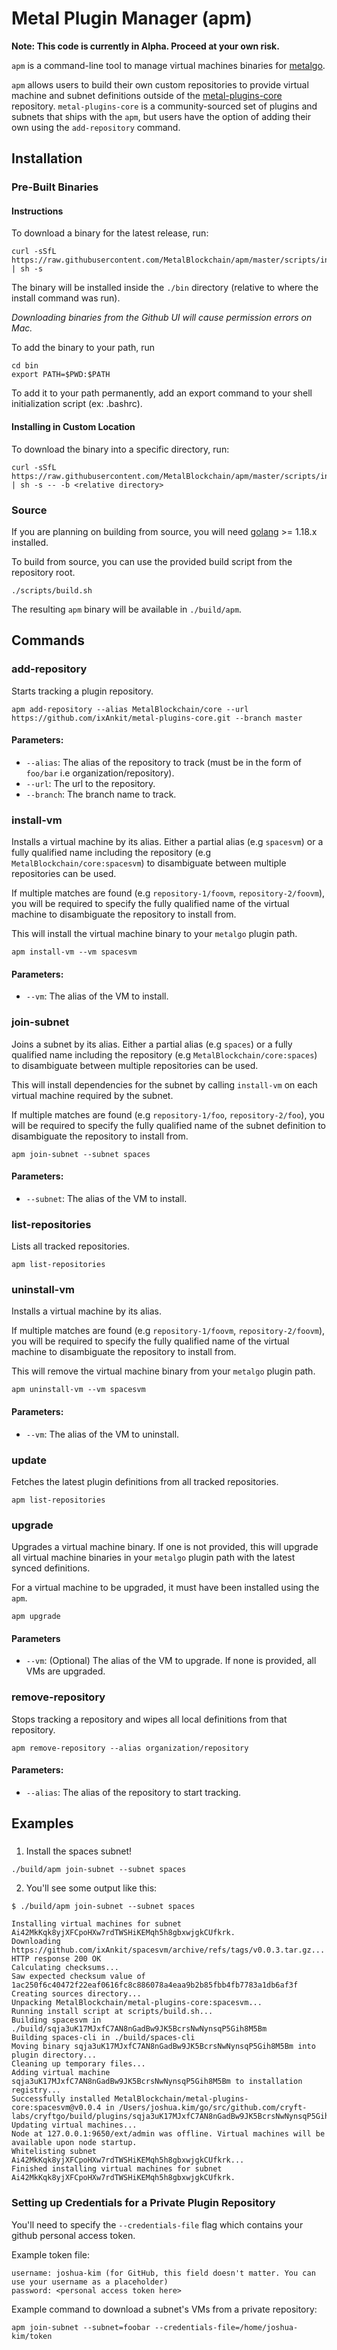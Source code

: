# Metal Plugin Manager (apm)

**Note: This code is currently in Alpha. Proceed at your own risk.**

`apm` is a command-line tool to manage virtual machines binaries for
[metalgo](https://github.com/cryft-labs/cryftgo).

`apm` allows users to build their own custom repositories to provide virtual machine and subnet definitions outside of
the [metal-plugins-core](https://github.com/ixAnkit/metal-plugins-core) repository. `metal-plugins-core`
is a community-sourced set of plugins and subnets that ships with the `apm`, but users have the option of adding their own using
the `add-repository` command.

## Installation

### Pre-Built Binaries
#### Instructions

To download a binary for the latest release, run:

```
curl -sSfL https://raw.githubusercontent.com/MetalBlockchain/apm/master/scripts/install.sh | sh -s
```

The binary will be installed inside the `./bin` directory (relative to where the install command was run).

_Downloading binaries from the Github UI will cause permission errors on Mac._

To add the binary to your path, run

```
cd bin
export PATH=$PWD:$PATH
```

To add it to your path permanently, add an export command to your shell initialization script (ex: .bashrc).

#### Installing in Custom Location

To download the binary into a specific directory, run:

```
curl -sSfL https://raw.githubusercontent.com/MetalBlockchain/apm/master/scripts/install.sh | sh -s -- -b <relative directory>
```

### Source
If you are planning on building from source, you will need [golang](https://go.dev/doc/install) >= 1.18.x installed.

To build from source, you can use the provided build script from the repository root.
```
./scripts/build.sh
```
The resulting `apm` binary will be available in `./build/apm`.

## Commands

### add-repository
Starts tracking a plugin repository.

```shell
apm add-repository --alias MetalBlockchain/core --url https://github.com/ixAnkit/metal-plugins-core.git --branch master
```

#### Parameters:
- `--alias`: The alias of the repository to track (must be in the form of `foo/bar` i.e organization/repository).
- `--url`: The url to the repository.
- `--branch`: The branch name to track.
 
### install-vm
Installs a virtual machine by its alias. Either a partial alias (e.g `spacesvm`) or a fully qualified name including the repository (e.g `MetalBlockchain/core:spacesvm`) to disambiguate between multiple repositories can be used.

If multiple matches are found (e.g `repository-1/foovm`, `repository-2/foovm`), you will be required to specify the
fully qualified name of the virtual machine to disambiguate the repository to install from.

This will install the virtual machine binary to your `metalgo` plugin path.

```shell
apm install-vm --vm spacesvm
```

#### Parameters:
- `--vm`: The alias of the VM to install.


### join-subnet
Joins a subnet by its alias. Either a partial alias (e.g `spaces`) or a fully qualified name including the repository (e.g `MetalBlockchain/core:spaces`) to disambiguate between multiple repositories can be used.

This will install dependencies for the subnet by calling `install-vm` on each virtual machine required by the subnet.

If multiple matches are found (e.g `repository-1/foo`, `repository-2/foo`), you will be required to specify the
fully qualified name of the subnet definition to disambiguate the repository to install from.


```shell
apm join-subnet --subnet spaces
```

#### Parameters:
- `--subnet`: The alias of the VM to install.

### list-repositories
Lists all tracked repositories.

```shell
apm list-repositories
```

### uninstall-vm
Installs a virtual machine by its alias.

If multiple matches are found (e.g `repository-1/foovm`, `repository-2/foovm`), you will be required to specify the
fully qualified name of the virtual machine to disambiguate the repository to install from.

This will remove the virtual machine binary from your `metalgo` plugin path.

```shell
apm uninstall-vm --vm spacesvm
```

#### Parameters:
- `--vm`: The alias of the VM to uninstall.

### update

Fetches the latest plugin definitions from all tracked repositories.


```shell
apm list-repositories
```

### upgrade

Upgrades a virtual machine binary. If one is not provided, this will upgrade all virtual machine binaries in your
`metalgo` plugin path with the latest synced definitions.

For a virtual machine to be upgraded, it must have been installed using the `apm`.

```shell
apm upgrade
```

#### Parameters
- `--vm`: (Optional) The alias of the VM to upgrade. If none is provided, all VMs are upgraded.

### remove-repository
Stops tracking a repository and wipes all local definitions from that repository.

```shell
apm remove-repository --alias organization/repository
```

#### Parameters:
- `--alias`: The alias of the repository to start tracking.

## Examples

###
1. Install the spaces subnet!
```shell
./build/apm join-subnet --subnet spaces
```

2. You'll see some output like this:
```text
$ ./build/apm join-subnet --subnet spaces

Installing virtual machines for subnet Ai42MkKqk8yjXFCpoHXw7rdTWSHiKEMqh5h8gbxwjgkCUfkrk.
Downloading https://github.com/ixAnkit/spacesvm/archive/refs/tags/v0.0.3.tar.gz...
HTTP response 200 OK
Calculating checksums...
Saw expected checksum value of 1ac250f6c40472f22eaf0616fc8c886078a4eaa9b2b85fbb4fb7783a1db6af3f
Creating sources directory...
Unpacking MetalBlockchain/metal-plugins-core:spacesvm...
Running install script at scripts/build.sh...
Building spacesvm in ./build/sqja3uK17MJxfC7AN8nGadBw9JK5BcrsNwNynsqP5Gih8M5Bm
Building spaces-cli in ./build/spaces-cli
Moving binary sqja3uK17MJxfC7AN8nGadBw9JK5BcrsNwNynsqP5Gih8M5Bm into plugin directory...
Cleaning up temporary files...
Adding virtual machine sqja3uK17MJxfC7AN8nGadBw9JK5BcrsNwNynsqP5Gih8M5Bm to installation registry...
Successfully installed MetalBlockchain/metal-plugins-core:spacesvm@v0.0.4 in /Users/joshua.kim/go/src/github.com/cryft-labs/cryftgo/build/plugins/sqja3uK17MJxfC7AN8nGadBw9JK5BcrsNwNynsqP5Gih8M5Bm
Updating virtual machines...
Node at 127.0.0.1:9650/ext/admin was offline. Virtual machines will be available upon node startup.
Whitelisting subnet Ai42MkKqk8yjXFCpoHXw7rdTWSHiKEMqh5h8gbxwjgkCUfkrk...
Finished installing virtual machines for subnet Ai42MkKqk8yjXFCpoHXw7rdTWSHiKEMqh5h8gbxwjgkCUfkrk.
```

### Setting up Credentials for a Private Plugin Repository
You'll need to specify the `--credentials-file` flag which contains your github personal access token. 

Example token file:
```
username: joshua-kim (for GitHub, this field doesn't matter. You can use your username as a placeholder)
password: <personal access token here>
```

Example command to download a subnet's VMs from a private repository:
```
apm join-subnet --subnet=foobar --credentials-file=/home/joshua-kim/token
```
